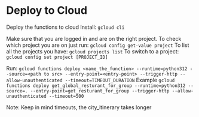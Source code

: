 # Deploy to Cloud

Deploy the functions to cloud
Install: `gcloud cli`

Make sure that you are logged in and are on the right project.
To check which project you are on just run: `gcloud config get-value project`
To list all the projects you have: `gcloud projects list`
To switch to a project: `gcloud config set project [PROJECT_ID]`

Run: 
`gcloud functions deploy <name_the_function> --runtime=python312 --source=<path to src> --entry-point=<entry-point> --trigger-http --allow-unauthenticated --timeout=TIMEOUT_DURATION`
Example
`gcloud functions deploy get_global_resturant_for_group --runtime=python312 --source=. --entry-point=get_resturant_for_group --trigger-http --allow-unauthenticated --timeout=500`

Note: Keep in mind timeouts, the city_itinerary takes longer